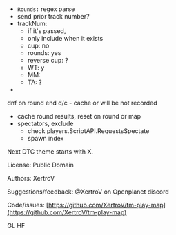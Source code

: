 #


* `Rounds:` regex parse
* send prior track number?
* trackNum:
  - if it's passed,
  - only include when it exists
  - cup: no
  - rounds: yes
  - reverse cup: ?
  - WT: y
  - MM:
  - TA: ?
*

dnf on round end
d/c - cache or will be not recorded
- cache round results, reset on round or map
- spectators, exclude
  - check players.ScriptAPI.RequestsSpectate
  - spawn index



Next DTC theme starts with X.



License: Public Domain

Authors: XertroV

Suggestions/feedback: @XertroV on Openplanet discord

Code/issues: [https://github.com/XertroV/tm-play-map](https://github.com/XertroV/tm-play-map)

GL HF
